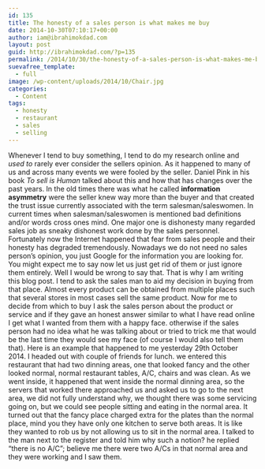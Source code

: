 ```yaml
---
id: 135
title: The honesty of a sales person is what makes me buy
date: 2014-10-30T07:10:17+00:00
author: iam@ibrahimokdad.com
layout: post
guid: http://ibrahimokdad.com/?p=135
permalink: /2014/10/30/the-honesty-of-a-sales-person-is-what-makes-me-buy/
suevafree_template:
  - full
image: /wp-content/uploads/2014/10/Chair.jpg
categories:
  - Content
tags:
  - honesty
  - restaurant
  - sales
  - selling
---
```

Whenever I tend to buy something, I tend to do my research online and _used to_ rarely ever consider the sellers opinion. As it happened to many of us and across many events we were fooled by the seller. Daniel Pink in his book _To sell is Human_ talked about this and how that has changes over the past years. In the old times there was what he called **information asymmetry** were the seller knew way more than the buyer and that created the trust issue currently associated with the term salesman/saleswomen. In current times when salesman/saleswomen is mentioned bad definitions and/or words cross ones mind. One major one is dishonesty many regarded sales job as sneaky dishonest work done by the sales personnel. Fortunately now the Internet happened that fear from sales people and their honesty has degraded tremendously. Nowadays we do not need no sales person&#8217;s opinion, you just Google for the information you are looking for. You might expect me to say now let us just get rid of them or just ignore them entirely. Well I would be wrong to say that. That is why I am writing this blog post. I tend to ask the sales man to aid my decision in buying from that place. Almost every product can be obtained from multiple places such that several stores in most cases sell the same product. Now for me to decide from which to buy I ask the sales person about the product or service and if they gave an honest answer similar to what I have read online I get what I wanted from them with a happy face. otherwise if the sales person had no idea what he was talking about or tried to trick me that would be the last time they would see my face (of course I would also tell them that). Here is an example that happened to me yesterday 29th October 2014. I headed out with couple of friends for lunch. we entered this restaurant that had two dinning areas, one that looked fancy and the other looked normal, normal restaurant tables, A/C, chairs and was clean. As we went inside, it happened that went inside the normal dinning area, so the servers that worked there approached us and asked us to go to the next area, we did not fully understand why, we thought there was some servicing going on, but we could see people sitting and eating in the normal area. It turned out that the fancy place charged extra for the plates than the normal place, mind you they have only one kitchen to serve both areas. It is like they wanted to rob us by not allowing us to sit in the normal area. I talked to the man next to the register and told him why such a notion? he replied &#8220;there is no A/C&#8221;; believe me there were two A/Cs in that normal area and they were working and I saw them.